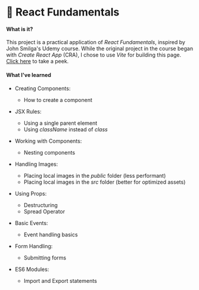 # 🐣 React Fundamentals

#### What is it?

This project is a practical application of *React Fundamentals*, inspired by John Smilga's Udemy course. While the original project in the course began with *Create React App* (CRA), I chose to use *Vite* for building this page. [Click here](https://hevelyncosta.github.io/best-sellers-app/) to take a peek.

#### What I've learned

- Creating Components:

  - How to create a component

- JSX Rules:

  - Using a single parent element
  - Using *className* instead of *class*

- Working with Components:

  - Nesting components

- Handling Images:

  - Placing local images in the *public* folder (less performant)
  - Placing local images in the *src* folder (better for optimized assets)

- Using Props:

  - Destructuring
  - Spread Operator

- Basic Events:

  - Event handling basics

- Form Handling:

  - Submitting forms

- ES6 Modules:
  - Import and Export statements
